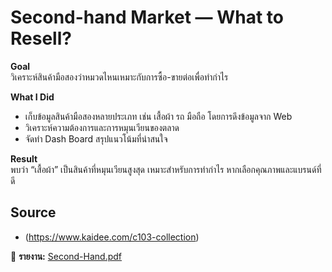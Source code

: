 # Second-hand Market — What to Resell?

**Goal**  
วิเคราะห์สินค้ามือสองว่าหมวดไหนเหมาะกับการซื้อ-ขายต่อเพื่อทำกำไร

**What I Did**  
- เก็บข้อมูลสินค้ามือสองหลายประเภท เช่น เสื้อผ้า รถ มือถือ โดยการดึงข้อมูลจาก Web  
- วิเคราะห์ความต้องการและการหมุนเวียนของตลาด  
- จัดทำ Dash Board สรุปแนวโน้มที่น่าสนใจ

**Result**  
พบว่า “เสื้อผ้า” เป็นสินค้าที่หมุนเวียนสูงสุด เหมาะสำหรับการทำกำไร หากเลือกคุณภาพและแบรนด์ที่ดี
## Source
- (https://www.kaidee.com/c103-collection)



📄 **รายงาน:** [Second-Hand.pdf](./Second-Hand.pdf)
